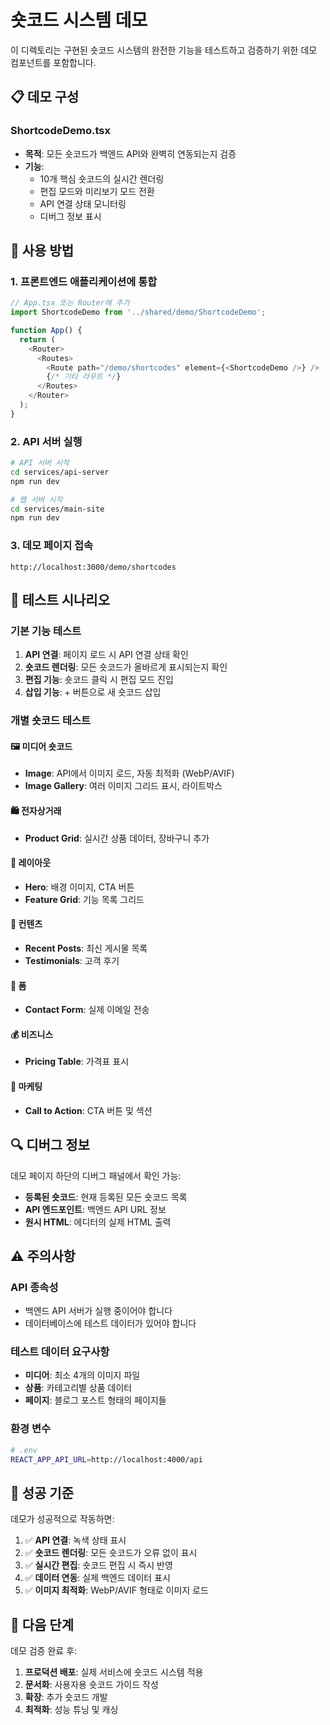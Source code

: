 # 숏코드 시스템 데모

이 디렉토리는 구현된 숏코드 시스템의 완전한 기능을 테스트하고 검증하기 위한 데모 컴포넌트를 포함합니다.

## 📋 데모 구성

### ShortcodeDemo.tsx
- **목적**: 모든 숏코드가 백엔드 API와 완벽히 연동되는지 검증
- **기능**:
  - 10개 핵심 숏코드의 실시간 렌더링
  - 편집 모드와 미리보기 모드 전환
  - API 연결 상태 모니터링
  - 디버그 정보 표시

## 🚀 사용 방법

### 1. 프론트엔드 애플리케이션에 통합

```typescript
// App.tsx 또는 Router에 추가
import ShortcodeDemo from '../shared/demo/ShortcodeDemo';

function App() {
  return (
    <Router>
      <Routes>
        <Route path="/demo/shortcodes" element={<ShortcodeDemo />} />
        {/* 기타 라우트 */}
      </Routes>
    </Router>
  );
}
```

### 2. API 서버 실행

```bash
# API 서버 시작
cd services/api-server
npm run dev

# 웹 서버 시작
cd services/main-site
npm run dev
```

### 3. 데모 페이지 접속

```
http://localhost:3000/demo/shortcodes
```

## 🧪 테스트 시나리오

### 기본 기능 테스트
1. **API 연결**: 페이지 로드 시 API 연결 상태 확인
2. **숏코드 렌더링**: 모든 숏코드가 올바르게 표시되는지 확인
3. **편집 기능**: 숏코드 클릭 시 편집 모드 진입
4. **삽입 기능**: + 버튼으로 새 숏코드 삽입

### 개별 숏코드 테스트

#### 🖼️ 미디어 숏코드
- **Image**: API에서 이미지 로드, 자동 최적화 (WebP/AVIF)
- **Image Gallery**: 여러 이미지 그리드 표시, 라이트박스

#### 🛍️ 전자상거래
- **Product Grid**: 실시간 상품 데이터, 장바구니 추가

#### 🎯 레이아웃
- **Hero**: 배경 이미지, CTA 버튼
- **Feature Grid**: 기능 목록 그리드

#### 📝 컨텐츠
- **Recent Posts**: 최신 게시물 목록
- **Testimonials**: 고객 후기

#### 📧 폼
- **Contact Form**: 실제 이메일 전송

#### 💰 비즈니스
- **Pricing Table**: 가격표 표시

#### 🚀 마케팅
- **Call to Action**: CTA 버튼 및 섹션

## 🔍 디버그 정보

데모 페이지 하단의 디버그 패널에서 확인 가능:

- **등록된 숏코드**: 현재 등록된 모든 숏코드 목록
- **API 엔드포인트**: 백엔드 API URL 정보
- **원시 HTML**: 에디터의 실제 HTML 출력

## ⚠️ 주의사항

### API 종속성
- 백엔드 API 서버가 실행 중이어야 합니다
- 데이터베이스에 테스트 데이터가 있어야 합니다

### 테스트 데이터 요구사항
- **미디어**: 최소 4개의 이미지 파일
- **상품**: 카테고리별 상품 데이터
- **페이지**: 블로그 포스트 형태의 페이지들

### 환경 변수
```bash
# .env
REACT_APP_API_URL=http://localhost:4000/api
```

## 🎯 성공 기준

데모가 성공적으로 작동하면:

1. ✅ **API 연결**: 녹색 상태 표시
2. ✅ **숏코드 렌더링**: 모든 숏코드가 오류 없이 표시
3. ✅ **실시간 편집**: 숏코드 편집 시 즉시 반영
4. ✅ **데이터 연동**: 실제 백엔드 데이터 표시
5. ✅ **이미지 최적화**: WebP/AVIF 형태로 이미지 로드

## 🚀 다음 단계

데모 검증 완료 후:

1. **프로덕션 배포**: 실제 서비스에 숏코드 시스템 적용
2. **문서화**: 사용자용 숏코드 가이드 작성
3. **확장**: 추가 숏코드 개발
4. **최적화**: 성능 튜닝 및 캐싱